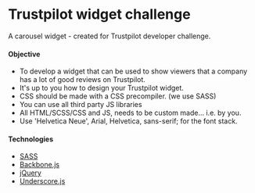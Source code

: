 # Trustpilot widget challenge

A carousel widget - created for Trustpilot developer challenge.

#### Objective

* To develop a widget that can be used to show viewers that a company has a lot of good reviews on Trustpilot.
* It's up to you how to design your Trustpilot widget.
* CSS should be made with a CSS precompiler. (we use SASS)
* You can use all third party JS libraries
* All HTML/SCSS/CSS and JS, needs to be custom made... i.e. by you.
* Use 'Helvetica Neue', Arial, Helvetica, sans-serif; for the font stack.

#### Technologies

* [SASS](http://sass-lang.com/)
* [Backbone.js](http://backbonejs.org/)
* [jQuery](http://jquery.com/)
* [Underscore.js](http://underscorejs.org/)
